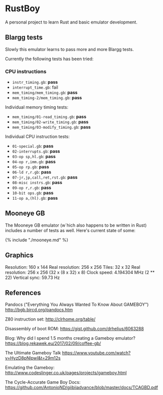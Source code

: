 # RustBoy

A personal project to learn Rust and basic emulator development.

## Blargg tests

Slowly this emulator learns to pass more and more Blargg tests.

Currently the following tests has been tried:

### CPU instructions

- `instr_timing.gb`: **pass**
- `interrupt_time.gb`: fail
- `mem_timing/mem_timing.gb`: **pass**
- `mem_timing-2/mem_timing.gb`: **pass**

Individual memory timing tests:

- `mem_timing/01-read_timing.gb`: **pass**
- `mem_timing/02-write_timing.gb`: **pass**
- `mem_timing/03-modify_timing.gb`: **pass**

Individual CPU instruction tests:

- `01-special.gb`: **pass**
- `02-interrupts.gb`: **pass**
- `03-op sp,hl.gb`: **pass**
- `04-op r,imm.gb`: **pass**
- `05-op rp.gb`: **pass**
- `06-ld r,r.gb`: **pass**
- `07-jr,jp,call,ret,rst.gb`: **pass**
- `08-misc instrs.gb`: **pass**
- `09-op r,r.gb`: **pass**
- `10-bit ops.gb`: **pass**
- `11-op a,(hl).gb`: **pass**

## Mooneye GB

The Mooneye GB emulator (w`hich also happens to be written in Rust)
includes a number of tests as well. Here's current state of some:

{% include "./mooneye.md" %}

## Graphics

Resolution: 160 x 144
Real resolution: 256 x 256
Tiles: 32 x 32
Real resolution: 256 x 256 (32 x (8 x 32) x 8)
Clock speed: 4.194304 MHz (2 \*\* 22)
Vertical sync: 59.73 Hz

## References

Pandocs ("Everything You Always Wanted To Know About GAMEBOY")
<http://bgb.bircd.org/pandocs.htm>

Z80 instruction set:
<http://clrhome.org/table/>

Disassembly of boot ROM:
<https://gist.github.com/drhelius/6063288>

Blog: Why did I spend 1.5 months creating a Gameboy emulator?
<https://blog.rekawek.eu/2017/02/09/coffee-gb/>

The Ultimate Gameboy Talk
<https://www.youtube.com/watch?v=HyzD8pNlpwI&t=29m12s>

Emulating the Gameboy:
<http://www.codeslinger.co.uk/pages/projects/gameboy.html>

The Cycle-Accurate Game Boy Docs:
<https://github.com/AntonioND/giibiiadvance/blob/master/docs/TCAGBD.pdf>
